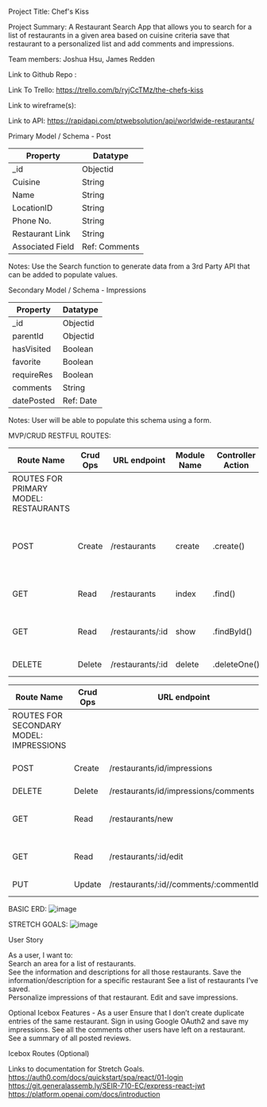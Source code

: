 Project Title: Chef's Kiss

Project Summary:  A Restaurant Search App that allows you to search for a list of restaurants in a given area based on cuisine criteria save that restaurant to a personalized list and add comments and impressions.  

Team members: Joshua Hsu, James Redden 

Link to Github Repo : 

Link To Trello: https://trello.com/b/ryjCcTMz/the-chefs-kiss

Link to wireframe(s): 

Link to API: https://rapidapi.com/ptwebsolution/api/worldwide-restaurants/


Primary Model / Schema - Post

| Property         | Datatype      |
| -------------    | ------------- |
| _id              | Objectid      |
| Cuisine          | String        |
| Name             | String        |
| LocationID       | String        |
| Phone No.        | String        |
| Restaurant Link  | String        |
| Associated Field | Ref: Comments |

Notes:
Use the Search function to generate data from a 3rd Party API that can be added to populate values. 

Secondary Model / Schema - Impressions

| Property         | Datatype      |
| -------------    | ------------- |
| _id              | Objectid      |
| parentId         | Objectid      |
| hasVisited       | Boolean       |
| favorite         | Boolean       |
| requireRes       | Boolean       |
| comments         | String        |
| datePosted       | Ref: Date     |

Notes:
User will be able to populate this schema using a form.  

MVP/CRUD RESTFUL ROUTES:

| Route Name    | Crud Ops      | URL endpoint     | Module Name   | Controller Action         | Notes                                                             |
| ------------- | ------------- | -------------    | ------------- | -----------------         | -------------                                                     |
| ROUTES FOR PRIMARY MODEL: RESTAURANTS                                                                                                                            |
| POST          | Create        | /restaurants     | create        | .create()                 | Creates entry for restaurants/Add Button using pre-populated data |
| GET           | Read          | /restaurants     | index         | .find()                   | Show a list of restaurants the user has saved                     |
| GET           | Read          | /restaurants/:id | show          | .findById()               | Display all restaurants with impressions if they exist            |
| DELETE        | Delete        | /restaurants/:id | delete        | .deleteOne()              | Delete restaurant                                                 |


| Route Name    | Crud Ops      | URL endpoint                          | Module Name               | Controller Action           | Notes                                 |                         
| ------------- | ------------- | -------------                         | -------------             | -----------------           | -------------                         |                      
| ROUTES FOR SECONDARY MODEL: IMPRESSIONS                                                                                                                                 |
| POST          | Create        | /restaurants/id/impressions           | create                    | .findByID() .push() .save() |                                       |
| DELETE        | Delete        |  /restaurants/id/impressions/comments | delete                    | .deleteOne                  |                                       |
| GET           | Read          | /restaurants/new                      | new                       |                             |  Display form for editing Impressions |
| GET           | Read          | /restaurants/:id/edit                 | edit:editImpressions      |                             |  Form to edit restaurant Impressions  |
| PUT           | Update        | /restaurants/:id//comments/:commentId | update: updateImpressions | .findById() .save()         |  Update Post                          |                           


BASIC ERD: 
![image](https://github.com/jhsu79/chefskiss/assets/137831358/94ebebbf-7bc8-48d6-84dc-1066e367103e)

STRETCH GOALS: 
![image](https://github.com/jhsu79/chefskiss/assets/137831358/599b3c0c-67ea-42ac-b898-3f2da874ccba)

User Story

As a user, I want to:  
Search an area for a list of restaurants.  
See the information and descriptions for all those restaurants. 
Save the information/description for a specific restaurant
See a list of restaurants I’ve saved.  
Personalize impressions of that restaurant. 
Edit and save impressions.

Optional 
Icebox Features -
As a user 
Ensure that I don’t create duplicate entries of the same restaurant. 
Sign in using Google OAuth2 and save my impressions. 
See all the comments other users have left on a restaurant. 
See a summary of all posted reviews.  




Icebox Routes (Optional)



Links to documentation for Stretch Goals. 
https://auth0.com/docs/quickstart/spa/react/01-login
https://git.generalassemb.ly/SEIR-710-EC/express-react-jwt
https://platform.openai.com/docs/introduction

